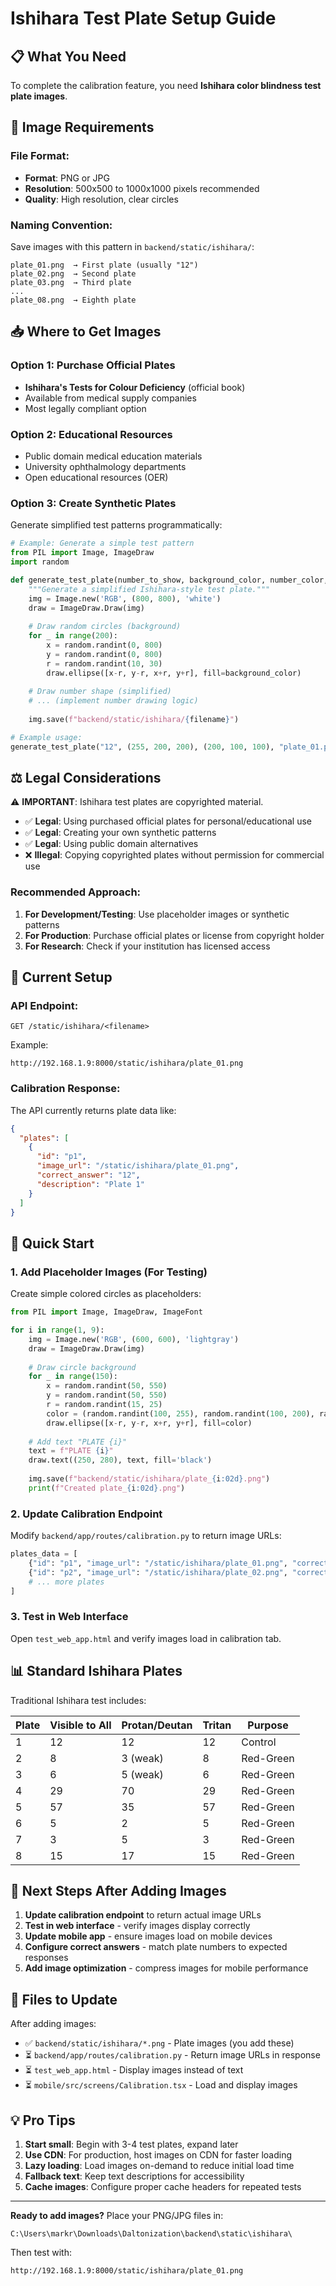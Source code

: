 # Ishihara Test Plate Setup Guide

## 📋 What You Need

To complete the calibration feature, you need **Ishihara color blindness test plate images**.

## 🎯 Image Requirements

### File Format:
- **Format**: PNG or JPG
- **Resolution**: 500x500 to 1000x1000 pixels recommended
- **Quality**: High resolution, clear circles

### Naming Convention:
Save images with this pattern in `backend/static/ishihara/`:
```
plate_01.png  → First plate (usually "12")
plate_02.png  → Second plate
plate_03.png  → Third plate
...
plate_08.png  → Eighth plate
```

## 📥 Where to Get Images

### Option 1: Purchase Official Plates
- **Ishihara's Tests for Colour Deficiency** (official book)
- Available from medical supply companies
- Most legally compliant option

### Option 2: Educational Resources
- Public domain medical education materials
- University ophthalmology departments
- Open educational resources (OER)

### Option 3: Create Synthetic Plates
Generate simplified test patterns programmatically:
```python
# Example: Generate a simple test pattern
from PIL import Image, ImageDraw
import random

def generate_test_plate(number_to_show, background_color, number_color, filename):
    """Generate a simplified Ishihara-style test plate."""
    img = Image.new('RGB', (800, 800), 'white')
    draw = ImageDraw.Draw(img)
    
    # Draw random circles (background)
    for _ in range(200):
        x = random.randint(0, 800)
        y = random.randint(0, 800)
        r = random.randint(10, 30)
        draw.ellipse([x-r, y-r, x+r, y+r], fill=background_color)
    
    # Draw number shape (simplified)
    # ... (implement number drawing logic)
    
    img.save(f"backend/static/ishihara/{filename}")

# Example usage:
generate_test_plate("12", (255, 200, 200), (200, 100, 100), "plate_01.png")
```

## ⚖️ Legal Considerations

⚠️ **IMPORTANT**: Ishihara test plates are copyrighted material.

- ✅ **Legal**: Using purchased official plates for personal/educational use
- ✅ **Legal**: Creating your own synthetic patterns
- ✅ **Legal**: Using public domain alternatives
- ❌ **Illegal**: Copying copyrighted plates without permission for commercial use

### Recommended Approach:
1. **For Development/Testing**: Use placeholder images or synthetic patterns
2. **For Production**: Purchase official plates or license from copyright holder
3. **For Research**: Check if your institution has licensed access

## 🔧 Current Setup

### API Endpoint:
```
GET /static/ishihara/<filename>
```

Example:
```
http://192.168.1.9:8000/static/ishihara/plate_01.png
```

### Calibration Response:
The API currently returns plate data like:
```json
{
  "plates": [
    {
      "id": "p1",
      "image_url": "/static/ishihara/plate_01.png",
      "correct_answer": "12",
      "description": "Plate 1"
    }
  ]
}
```

## 🚀 Quick Start

### 1. Add Placeholder Images (For Testing)

Create simple colored circles as placeholders:
```python
from PIL import Image, ImageDraw, ImageFont

for i in range(1, 9):
    img = Image.new('RGB', (600, 600), 'lightgray')
    draw = ImageDraw.Draw(img)
    
    # Draw circle background
    for _ in range(150):
        x = random.randint(50, 550)
        y = random.randint(50, 550)
        r = random.randint(15, 25)
        color = (random.randint(100, 255), random.randint(100, 200), random.randint(100, 150))
        draw.ellipse([x-r, y-r, x+r, y+r], fill=color)
    
    # Add text "PLATE {i}"
    text = f"PLATE {i}"
    draw.text((250, 280), text, fill='black')
    
    img.save(f"backend/static/ishihara/plate_{i:02d}.png")
    print(f"Created plate_{i:02d}.png")
```

### 2. Update Calibration Endpoint

Modify `backend/app/routes/calibration.py` to return image URLs:
```python
plates_data = [
    {"id": "p1", "image_url": "/static/ishihara/plate_01.png", "correct": "12"},
    {"id": "p2", "image_url": "/static/ishihara/plate_02.png", "correct": "8"},
    # ... more plates
]
```

### 3. Test in Web Interface

Open `test_web_app.html` and verify images load in calibration tab.

## 📊 Standard Ishihara Plates

Traditional Ishihara test includes:

| Plate | Visible to All | Protan/Deutan | Tritan | Purpose |
|-------|---------------|---------------|--------|---------|
| 1     | 12            | 12            | 12     | Control |
| 2     | 8             | 3 (weak)      | 8      | Red-Green |
| 3     | 6             | 5 (weak)      | 6      | Red-Green |
| 4     | 29            | 70            | 29     | Red-Green |
| 5     | 57            | 35            | 57     | Red-Green |
| 6     | 5             | 2             | 5      | Red-Green |
| 7     | 3             | 5             | 3      | Red-Green |
| 8     | 15            | 17            | 15     | Red-Green |

## 🎨 Next Steps After Adding Images

1. **Update calibration endpoint** to return actual image URLs
2. **Test in web interface** - verify images display correctly
3. **Update mobile app** - ensure images load on mobile devices
4. **Configure correct answers** - match plate numbers to expected responses
5. **Add image optimization** - compress images for mobile performance

## 📝 Files to Update

After adding images:
- ✅ `backend/static/ishihara/*.png` - Plate images (you add these)
- ⏳ `backend/app/routes/calibration.py` - Return image URLs in response
- ⏳ `test_web_app.html` - Display images instead of text
- ⏳ `mobile/src/screens/Calibration.tsx` - Load and display images

## 💡 Pro Tips

1. **Start small**: Begin with 3-4 test plates, expand later
2. **Use CDN**: For production, host images on CDN for faster loading
3. **Lazy loading**: Load images on-demand to reduce initial load time
4. **Fallback text**: Keep text descriptions for accessibility
5. **Cache images**: Configure proper cache headers for repeated tests

---

**Ready to add images?** Place your PNG/JPG files in:
```
C:\Users\markr\Downloads\Daltonization\backend\static\ishihara\
```

Then test with:
```
http://192.168.1.9:8000/static/ishihara/plate_01.png
```

